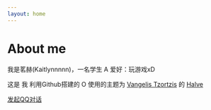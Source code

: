 ```yaml
---
layout: home
---
```

# About me

我是茗赫(Kaitlynnnnn)，一名学生 A
   爱好：玩游戏xD 
   



这是 我 利用Github搭建的 O
使用的主题为 [Vangelis Tzortzis](https://github.com/srekoble) 的 [Halve](http://vangeltzo.com/) 


[发起QQ对话](tencent://Message/?Uin=1635376770)

                     


                  


